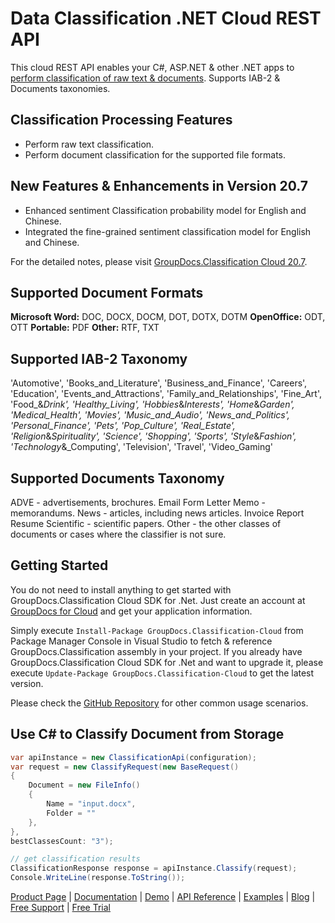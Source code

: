 # Data Classification .NET Cloud REST API

This cloud REST API enables your C#, ASP.NET & other .NET apps to [perform classification of raw text & documents](https://products.groupdocs.cloud/classification/net). Supports IAB-2 & Documents taxonomies.

## Classification Processing Features

- Perform raw text classification.
- Perform document classification for the supported file formats.

## New Features & Enhancements in Version 20.7

- Enhanced sentiment Classification probability model for English and Chinese.
- Integrated the fine-grained sentiment classification model for English and Chinese.

For the detailed notes, please visit [GroupDocs.Classification Cloud 20.7](https://wiki.groupdocs.cloud/classificationcloud/release-notes/groupdocs-classification-cloud-20-7/).

## Supported Document Formats

**Microsoft Word:** DOC, DOCX, DOCM, DOT, DOTX, DOTM
**OpenOffice:** ODT, OTT
**Portable:** PDF
**Other:** RTF, TXT

## Supported IAB-2 Taxonomy

'Automotive',
'Books_and_Literature',
'Business_and_Finance',
'Careers',
'Education',
'Events_and_Attractions',
'Family_and_Relationships',
'Fine_Art',
'Food_&_Drink',
'Healthy_Living',
'Hobbies_&_Interests',
'Home_&_Garden',
'Medical_Health',
'Movies',
'Music_and_Audio',
'News_and_Politics',
'Personal_Finance',
'Pets',
'Pop_Culture',
'Real_Estate',
'Religion_&_Spirituality',
'Science',
'Shopping',
'Sports',
'Style_&_Fashion',
'Technology_&_Computing',
'Television',
'Travel',
'Video_Gaming'

## Supported Documents Taxonomy

ADVE - advertisements, brochures.
Email
Form
Letter
Memo - memorandums.
News - articles, including news articles.
Invoice
Report
Resume
Scientific - scientific papers.
Other - the other classes of documents or cases where the classifier is not sure.

## Getting Started

You do not need to install anything to get started with GroupDocs.Classification Cloud SDK for .Net. Just create an account at [GroupDocs for Cloud](https://dashboard.groupdocs.cloud/#/apps) and get your application information.

Simply execute `Install-Package GroupDocs.Classification-Cloud` from Package Manager Console in Visual Studio to fetch & reference GroupDocs.Classification assembly in your project. If you already have GroupDocs.Classification Cloud SDK for .Net and want to upgrade it, please execute `Update-Package GroupDocs.Classification-Cloud` to get the latest version.

Please check the [GitHub Repository](https://github.com/groupdocs-classification-cloud/groupdocs-classification-cloud-dotnet) for other common usage scenarios.

## Use C# to Classify Document from Storage

```csharp
var apiInstance = new ClassificationApi(configuration);
var request = new ClassifyRequest(new BaseRequest()
{
    Document = new FileInfo()
    {
        Name = "input.docx",
        Folder = ""
    },
},
bestClassesCount: "3");

// get classification results
ClassificationResponse response = apiInstance.Classify(request);
Console.WriteLine(response.ToString());
```

[Product Page](https://products.groupdocs.cloud/classification/net) | [Documentation](https://wiki.groupdocs.cloud/classificationcloud/) | [Demo](https://products.groupdocs.app/classification/family) | [API Reference](https://apireference.groupdocs.cloud/classification/) | [Examples](https://github.com/groupdocs-classification-cloud/groupdocs-classification-cloud-dotnet) | [Blog](https://blog.groupdocs.cloud/category/classification/) | [Free Support](https://forum.groupdocs.cloud/c/classification) | [Free Trial](https://dashboard.groupdocs.cloud/#/apps)

